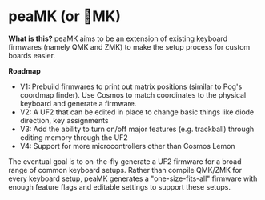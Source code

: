 # peaMK (or 🫛MK)

**What is this?**
peaMK aims to be an extension of existing keyboard firmwares (namely QMK and ZMK) to make the setup process for custom boards easier.

**Roadmap**

- V1: Prebuild firmwares to print out matrix positions (similar to Pog's coordmap finder). Use Cosmos to match coordinates to the physical keyboard and generate a firmware.
- V2: A UF2 that can be edited in place to change basic things like diode direction, key assignments
- V3: Add the ability to turn on/off major features (e.g. trackball) through editing memory through the UF2
- V4: Support for more microcontrollers other than Cosmos Lemon

The eventual goal is to on-the-fly generate a UF2 firmware for a broad range of common keyboard setups. Rather than compile QMK/ZMK for every keyboard setup, peaMK generates a "one-size-fits-all" firmware with enough feature flags and editable settings to support these setups.

